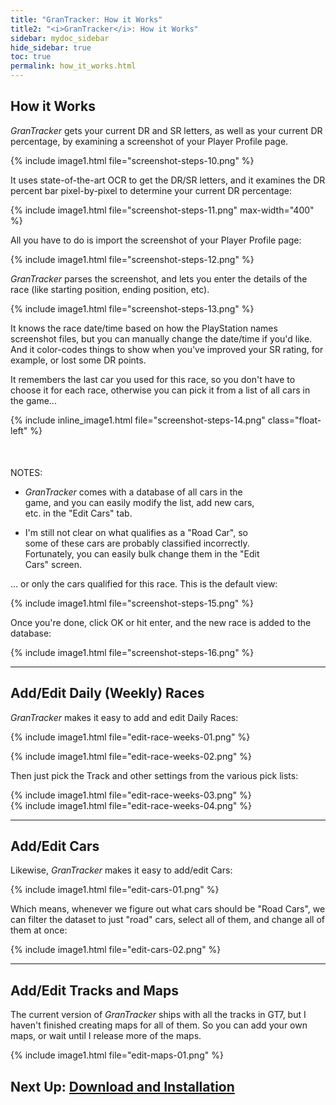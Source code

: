 ```yaml
---
title: "GranTracker: How it Works"
title2: "<i>GranTracker</i>: How it Works"
sidebar: mydoc_sidebar
hide_sidebar: true
toc: true
permalink: how_it_works.html
---
```


## How it Works

*GranTracker* gets your current DR and SR letters, as well as your current DR percentage, by examining a screenshot of your Player Profile page.

{% include image1.html file="screenshot-steps-10.png" %}

It uses state-of-the-art OCR to get the DR/SR letters, and it examines the DR percent bar pixel-by-pixel to determine your current DR percentage:

{% include image1.html file="screenshot-steps-11.png" max-width="400" %}

All you have to do is import the screenshot of your Player Profile page:

{% include image1.html file="screenshot-steps-12.png" %}

*GranTracker* parses the screenshot, and lets you enter the details of the race (like starting position, ending position, etc).

{% include image1.html file="screenshot-steps-13.png" %}

 It knows the race date/time based on how the PlayStation names screenshot files, but you can manually change the date/time if you'd like. And it color-codes things to show when you've improved your SR rating, for example, or lost some DR points.

It remembers the last car you used for this race, so you don't have to choose it for each race, otherwise you can pick it from a list of all cars in the game...

{% include inline_image1.html file="screenshot-steps-14.png" class="float-left" %}
<div class="my_group-clear-after" style="margin-top: 50px; margin-right: 100px; font-size: 14px;" markdown="1">
NOTES:

* *GranTracker* comes with a database of all cars in the game, and you can easily modify the list, add new cars, etc. in the "Edit Cars" tab.

* I'm still not clear on what qualifies as a "Road Car", so some of these cars are probably classified incorrectly. Fortunately, you can easily bulk change them in the "Edit Cars" screen.
</div>

<p>... or only the cars qualified for this race. This is the default view:</p>

{% include image1.html file="screenshot-steps-15.png" %}

Once you're done, click OK or hit enter, and the new race is added to the database:

{% include image1.html file="screenshot-steps-16.png" %}

<hr class="shaded1"/>

## Add/Edit Daily (Weekly) Races

*GranTracker* makes it easy to add and edit Daily Races:

{% include image1.html file="edit-race-weeks-01.png" %}

{% include image1.html file="edit-race-weeks-02.png" %}

Then just pick the Track and other settings from the various pick lists:

<div class="row">
  <div class="col-md-6">{% include image1.html file="edit-race-weeks-03.png" %}</div>
  <div class="col-md-6">{% include image1.html file="edit-race-weeks-04.png" %}</div>
</div>

<hr class="shaded1"/>

## Add/Edit Cars

Likewise, *GranTracker* makes it easy to add/edit Cars:

{% include image1.html file="edit-cars-01.png" %}

Which means, whenever we figure out what cars should be "Road Cars", we can filter the dataset to just "road" cars, select all of them, and change all of them at once:

{% include image1.html file="edit-cars-02.png" %}

<hr class="shaded1"/>

## Add/Edit Tracks and Maps

The current version of *GranTracker* ships with all the tracks in GT7, but I haven't finished creating maps for all of them. So you can add your own maps, or wait until I release more of the maps.

{% include image1.html file="edit-maps-01.png" %}

## Next Up: [Download and Installation <i class="fa fa-arrow-right" aria-hidden="true"></i>](installation.html)